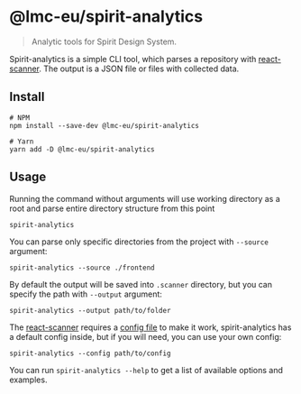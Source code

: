 # @lmc-eu/spirit-analytics

> Analytic tools for Spirit Design System.

Spirit-analytics is a simple CLI tool, which parses a repository with [react-scanner][react-scanner].
The output is a JSON file or files with collected data.

## Install

```shell
# NPM
npm install --save-dev @lmc-eu/spirit-analytics

# Yarn
yarn add -D @lmc-eu/spirit-analytics
```

## Usage

Running the command without arguments will use working directory as a root and parse entire directory structure from this point

```shell
spirit-analytics
```

You can parse only specific directories from the project with `--source` argument:

```shell
spirit-analytics --source ./frontend
```

By default the output will be saved into `.scanner` directory, but you can specify the path with `--output` argument:

```shell
spirit-analytics --output path/to/folder
```

The [react-scanner] requires a [config file][react-scanner-config] to make it work, spirit-analytics has a default config inside, but if you will need, you can use your own config:

```shell
spirit-analytics --config path/to/config
```

You can run `spirit-analytics --help` to get a list of available options and examples.

[react-scanner]: https://github.com/moroshko/react-scanner
[react-scanner-config]: https://github.com/moroshko/react-scanner#config-file
